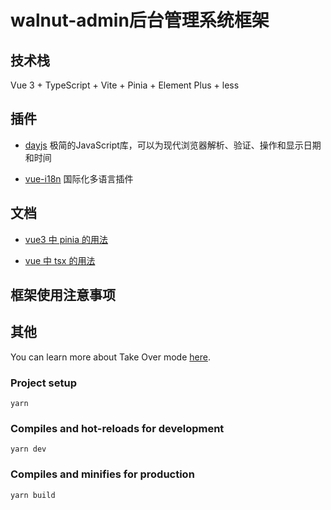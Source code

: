 # walnut-admin后台管理系统框架

## 技术栈

Vue 3 + TypeScript + Vite + Pinia + Element Plus + less

## 插件

- [dayjs](https://github.com/ktsn/vuex-class) 极简的JavaScript库，可以为现代浏览器解析、验证、操作和显示日期和时间

- [vue-i18n](https://github.com/ktsn/vuex-class) 国际化多语言插件

## 文档

- [vue3 中 pinia 的用法](https://pinia.web3doc.top/introduction.html)

- [vue 中 tsx 的用法](https://www.jianshu.com/p/d89fb4755879)

## 框架使用注意事项



## 其他

You can learn more about Take Over mode [here](https://github.com/johnsoncodehk/volar/discussions/471).

### Project setup
```
yarn
```

### Compiles and hot-reloads for development
```
yarn dev
```

### Compiles and minifies for production
```
yarn build
```
